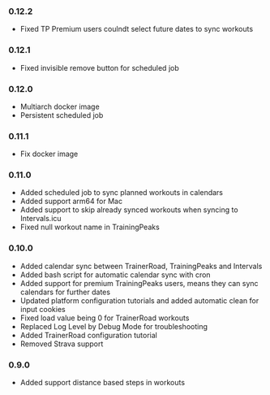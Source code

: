 ### 0.12.2
- Fixed TP Premium users coulndt select future dates to sync workouts

### 0.12.1
- Fixed invisible remove button for scheduled job

### 0.12.0
- Multiarch docker image
- Persistent scheduled job

### 0.11.1
- Fix docker image

### 0.11.0
- Added scheduled job to sync planned workouts in calendars
- Added support arm64 for Mac
- Added support to skip already synced workouts when syncing to Intervals.icu
- Fixed null workout name in TrainingPeaks

### 0.10.0
- Added calendar sync between TrainerRoad, TrainingPeaks and Intervals
- Added bash script for automatic calendar sync with cron
- Added support for premium TrainingPeaks users, means they can sync calendars for further dates
- Updated platform configuration tutorials and added automatic clean for input cookies
- Fixed load value being 0 for TrainerRoad workouts
- Replaced Log Level by Debug Mode for troubleshooting
- Added TrainerRoad configuration tutorial
- Removed Strava support

### 0.9.0
- Added support distance based steps in workouts
